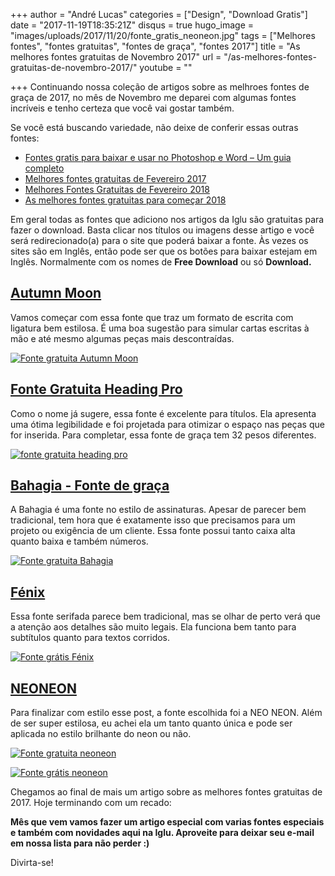 +++
author = "André Lucas"
categories = ["Design", "Download Gratis"]
date = "2017-11-19T18:35:21Z"
disqus = true
hugo_image = "images/uploads/2017/11/20/fonte_gratis_neoneon.jpg"
tags = ["Melhores fontes", "fontes gratuitas", "fontes de graça", "fontes 2017"]
title = "As melhores fontes gratuitas de Novembro 2017"
url = "/as-melhores-fontes-gratuitas-de-novembro-2017/"
youtube = ""

+++
Continuando nossa coleção de artigos sobre as melhroes fontes de graça de 2017, no mês de Novembro me deparei com algumas fontes incríveis e tenho certeza que você vai gostar também.

Se você está buscando variedade, não deixe de conferir essas outras fontes:

* [Fontes gratis para baixar e usar no Photoshop e Word – Um guia completo](https://www.igluonline.com/fontes-gratis-para-baixar-e-usar-no-photoshop-e-word-um-guia-completo/)
* [Melhores fontes gratuitas de Fevereiro 2017](%22https://www.igluonline.com/melhores-fontes-gratuitas-de-fevereiro-2017/)
* [Melhores Fontes Gratuitas de Fevereiro 2018](https://www.igluonline.com/melhores-fontes-gratuitas-para-fevereiro-2018/)
* [As melhores fontes gratuitas para começar 2018](https://www.igluonline.com/melhores-fontes-gratuitas-para-comecar-2018/)

Em geral todas as fontes que adiciono nos artigos da Iglu são gratuitas para fazer o download. Basta clicar nos títulos ou imagens desse artigo e você será redirecionado(a) para o site que poderá baixar a fonte. Às vezes os sites são em Inglês, então pode ser que os botões para baixar estejam em Inglês. Normalmente com os nomes de **Free Download** ou só **Download.**

## [Autumn Moon](http://www.1001fonts.com/autumn-moon-font.html)

Vamos começar com essa fonte que traz um formato de escrita com ligatura bem estilosa. É uma boa sugestão para simular cartas escritas à mão e até mesmo algumas peças mais descontraídas.

[![Fonte gratuita Autumn Moon](images/uploads/2017/11/20/fontes_gratuitas_novembro_2017.png "Fonte gratuita Autumn Moon")](http://www.1001fonts.com/autumn-moon-font.html)

## [Fonte Gratuita Heading Pro](https://www.myfonts.com/fonts/zetafonts/heading-pro/)

Como o nome já sugere, essa fonte é excelente para títulos. Ela apresenta uma ótima legibilidade e foi projetada para otimizar o espaço nas peças que for inserida. Para completar, essa fonte de graça tem 32 pesos diferentes.

[![fonte gratuita heading pro](images/uploads/2017/11/20/fonte_gratuita_heading_pro.jpg "Heading pro")](https://www.myfonts.com/fonts/zetafonts/heading-pro/)

## [Bahagia - Fonte de graça](https://pixelbuddha.net/freebie/bahagia-typeface)

A Bahagia é uma fonte no estilo de assinaturas. Apesar de parecer bem tradicional, tem hora que é exatamente isso que precisamos para um projeto ou exigência de um cliente. Essa fonte possui tanto caixa alta quanto baixa e também números.

[![Fonte gratuita Bahagia](images/uploads/2017/11/20/fonte_gratis_bahagia.jpg "Fonte gratuita Bahagia")](https://pixelbuddha.net/freebie/bahagia-typeface)

## [Fénix](https://www.behance.net/gallery/6901203/Fnix-(FREE-Typeface))

Essa fonte serifada parece bem tradicional, mas se olhar de perto verá que a atenção aos detalhes são muito legais. Ela funciona bem tanto para subtítulos quanto para textos corridos.

[![Fonte grátis Fénix](images/uploads/2017/11/20/fonte_gratis_fenix.jpg "Fonte grátis Fénix")](https://www.behance.net/gallery/6901203/Fnix-(FREE-Typeface))

## [NEONEON](https://www.behance.net/gallery/55332529/NEONEON-FREE-FONT)

Para finalizar com estilo esse post, a fonte escolhida foi a NEO NEON. Além de ser super estilosa, eu achei ela um tanto quanto única e pode ser aplicada no estilo brilhante do neon ou não.

[![Fonte gratuita neoneon](images/uploads/2017/11/20/fonte_gratis_neoneon2.jpg "Fonte gratuita neoneon")](https://www.behance.net/gallery/55332529/NEONEON-FREE-FONT)

[![Fonte grátis neoneon](images/uploads/2017/11/20/fonte_gratis_neoneon.jpg "Fonte grátis neoneon")](https://www.behance.net/gallery/55332529/NEONEON-FREE-FONT)

Chegamos ao final de mais um artigo sobre as melhores fontes gratuitas de 2017. Hoje terminando com um recado:

**Mês que vem vamos fazer um artigo especial com varias fontes especiais e também com novidades aqui na Iglu. Aproveite para deixar seu e-mail em nossa lista para não perder :)**

Divirta-se!